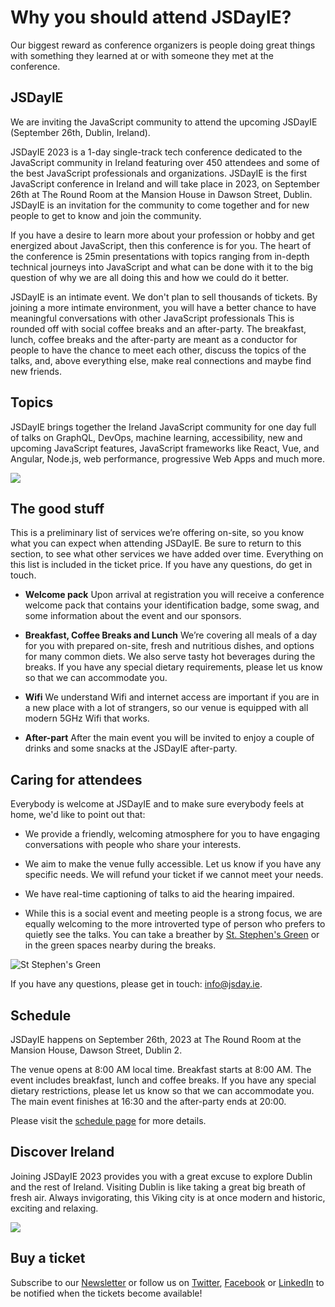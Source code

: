 # Why you should attend JSDayIE?

Our biggest reward as conference organizers is people doing great things with something they learned at or with someone they met at the conference.

## JSDayIE

We are inviting the JavaScript community to attend the upcoming JSDayIE (September 26th, Dublin, Ireland).

JSDayIE 2023 is a 1-day single-track tech conference dedicated to the JavaScript community in Ireland featuring over 450 attendees and some of the best JavaScript professionals and organizations. JSDayIE is the first JavaScript conference in Ireland and will take place in 2023, on September 26th at The Round Room at the Mansion House in Dawson Street, Dublin. JSDayIE is an invitation for the community to come together and for new people to get to know and join the community.

If you have a desire to learn more about your profession or hobby and get energized about JavaScript, then this conference is for you. The heart of the conference is 25min presentations with topics ranging from in-depth technical journeys into JavaScript and what can be done with it to the big question of why we are all doing this and how we could do it better. 

JSDayIE is an intimate event. We don't plan to sell thousands of tickets. By joining a more intimate environment, you will have a better chance to have meaningful conversations with other JavaScript professionals This is rounded off with social coffee breaks and an after-party. The breakfast, lunch, coffee breaks and the after-party are meant as a conductor for people to have the chance to meet each other, discuss the topics of the talks, and, above everything else, make real connections and maybe find new friends.

## Topics

JSDayIE brings together the Ireland JavaScript community for one day full of talks on GraphQL, DevOps, machine learning, accessibility, new and upcoming JavaScript features, JavaScript frameworks like React, Vue, and Angular, Node.js, web performance, progressive Web Apps and much more.

![](https://jsdayie.azureedge.net/data/media/js_galaxy_2023.png)

## The good stuff

This is a preliminary list of services we’re offering on-site, so you know what you can expect when attending JSDayIE. Be sure to return to this section, to see what other services we have added over time. Everything on this list is included in the ticket price. If you have any questions, do get in touch.

- **Welcome pack** Upon arrival at registration you will receive a conference welcome pack that contains your identification badge, some swag, and some information about the event and our sponsors.

- **Breakfast, Coffee Breaks and Lunch** We’re covering all meals of a day for you with prepared on-site, fresh and nutritious dishes, and options for many common diets. We also serve tasty hot beverages during the breaks. If you have any special dietary requirements, please let us know so that we can accommodate you.

- **Wifi** We understand Wifi and internet access are important if you are in a new place with a lot of strangers, so our venue is equipped with all modern 5GHz Wifi that works.

- **After-part** After the main event you will be invited to enjoy a couple of drinks and some snacks at the JSDayIE after-party.

## Caring for attendees

Everybody is welcome at JSDayIE and to make sure everybody feels at home, we'd like to point out that:

- We provide a friendly, welcoming atmosphere for you to have engaging conversations with people who share your interests.

- We aim to make the venue fully accessible. Let us know if you have any specific needs. We will refund your ticket if we cannot meet your needs.

- We have real-time captioning of talks to aid the hearing impaired.

- While this is a social event and meeting people is a strong focus, we are equally welcoming to the more introverted type of person who prefers to quietly see the talks. You can take a breather by [St. Stephen's Green](https://en.wikipedia.org/wiki/St_Stephen%27s_Green) or in the green spaces nearby during the breaks.

![St Stephen's Green](https://jsdayie.azureedge.net/data/media/st_stephens_green.jpg)

If you have any questions, please get in touch: [info@jsday.ie](mailto:info@jsday.ie).

## Schedule

JSDayIE happens on September 26th, 2023 at The Round Room at the Mansion House, Dawson Street, Dublin 2.

The venue opens at 8:00 AM local time. Breakfast starts at 8:00 AM. The event includes breakfast, lunch and coffee breaks. If you have any special dietary restrictions, please let us know so that we can accommodate you. The main event finishes at 16:30 and the after-party ends at 20:00.

Please visit the [schedule page](/schedule) for more details.

## Discover Ireland

Joining JSDayIE 2023 provides you with a great excuse to explore Dublin and the rest of Ireland. Visiting Dublin is like taking a great big breath of fresh air. Always invigorating, this  Viking city is at once modern and historic, exciting and relaxing.

![](https://jsdayie.azureedge.net/data/media/dublin.jpg)

## Buy a ticket

Subscribe to our [Newsletter](/newsletter) or follow us on [Twitter](https://twitter.com/JSDayIE), [Facebook](https://www.facebook.com/Jsdayie-336263463661254) or [LinkedIn](https://www.linkedin.com/company/jsdayie/) to be notified when the tickets become available!
